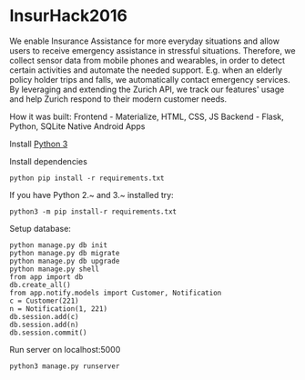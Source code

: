 # InsurHack2016

We enable Insurance Assistance for more everyday situations and allow users to receive emergency assistance in stressful situations. Therefore, we collect sensor data from mobile phones and wearables, in order to detect certain activities and automate the needed support. E.g. when an elderly policy holder trips and falls, we automatically contact emergency services. By leveraging and extending the Zurich API, we track our features' usage and help Zurich respond to their modern customer needs.

How it was built: 
  Frontend - Materialize, HTML, CSS, JS
  Backend - Flask, Python, SQLite
  Native Android Apps

Install [Python 3](https://www.python.org/download/releases/3.0/)

Install dependencies
```
python pip install -r requirements.txt
```

If you have Python 2.~ and 3.~ installed try:
```
python3 -m pip install-r requirements.txt
```

Setup database:
```
python manage.py db init
python manage.py db migrate
python manage.py db upgrade
python manage.py shell
from app import db 
db.create_all()
from app.notify.models import Customer, Notification
c = Customer(221)
n = Notification(1, 221)
db.session.add(c)
db.session.add(n)
db.session.commit()
```

Run server on localhost:5000
```
python3 manage.py runserver
```
